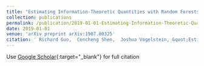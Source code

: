 ```yaml
---
title: "Estimating Information-Theoretic Quantities with Random Forests"
collection: publications
permalink: /publication/2019-01-01-Estimating-Information-Theoretic-Quantities-with-Random-Forests
date: 2019-01-01
venue: 'arXiv preprint arXiv:1907.00325'
citation: ' Richard Guo,  Cencheng Shen,  Joshua Vogelstein, &quot;Estimating Information-Theoretic Quantities with Random Forests.&quot; arXiv preprint arXiv:1907.00325, 2019.'
---
```

Use [Google Scholar](https://scholar.google.com/scholar?q=Estimating+Information+Theoretic+Quantities+with+Random+Forests){:target="_blank"} for full citation